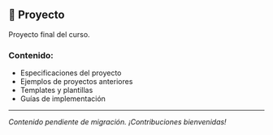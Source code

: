## 🎯 Proyecto

Proyecto final del curso.

### Contenido:
- Especificaciones del proyecto
- Ejemplos de proyectos anteriores
- Templates y plantillas
- Guías de implementación

---

*Contenido pendiente de migración. ¡Contribuciones bienvenidas!*
